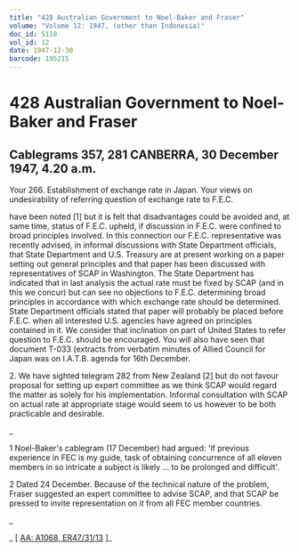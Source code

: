```yaml
---
title: "428 Australian Government to Noel-Baker and Fraser"
volume: "Volume 12: 1947, (other than Indonesia)"
doc_id: 5110
vol_id: 12
date: 1947-12-30
barcode: 195215
---
```


# 428 Australian Government to Noel-Baker and Fraser

## Cablegrams 357, 281 CANBERRA, 30 December 1947, 4.20 a.m.

Your 266. Establishment of exchange rate in Japan. Your views on undesirability of referring question of exchange rate to F.E.C.

have been noted [1] but it is felt that disadvantages could be avoided and, at same time, status of F.E.C. upheld, if discussion in F.E.C. were confined to broad principles involved. In this connection our F.E.C. representative was recently advised, in informal discussions with State Department officials, that State Department and U.S. Treasury are at present working on a paper setting out general principles and that paper has been discussed with representatives of SCAP in Washington. The State Department has indicated that in last analysis the actual rate must be fixed by SCAP (and in this we concur) but can see no objections to F.E.C. determining broad principles in accordance with which exchange rate should be determined. State Department officials stated that paper will probably be placed before F.E.C. when all interested U.S. agencies have agreed on principles contained in it. We consider that inclination on part of United States to refer question to F.E.C. should be encouraged. You will also have seen that document T-033 (extracts from verbatim minutes of Allied Council for Japan was on I.A.T.B. agenda for 16th December.

2\. We have sighted telegram 282 from New Zealand [2] but do not favour proposal for setting up expert committee as we think SCAP would regard the matter as solely for his implementation. Informal consultation with SCAP on actual rate at appropriate stage would seem to us however to be both practicable and desirable.

_

1 Noel-Baker's cablegram (17 December) had argued: 'if previous experience in FEC is my guide, task of obtaining concurrence of all eleven members in so intricate a subject is likely ... to be prolonged and difficult'.

2 Dated 24 December. Because of the technical nature of the problem, Fraser suggested an expert committee to advise SCAP, and that SCAP be pressed to invite representation on it from all FEC member countries.

_

_ [ [AA: A1068, ER47/31/13](http://www.naa.gov.au/cgi-bin/Search?O=I&Number=195215) ]_
